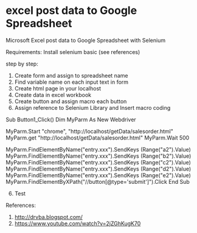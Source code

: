 # excel post data to Google Spreadsheet
 Microsoft Excel post data to Google Spreadsheet with Selenium

Requirements:
Install selenium basic (see references)

step by step:
1. Create form and assign to spreadsheet name
2. Find variable name on each input text in form
3. Create html page in your localhost
3. Create data in excel workbook
4. Create button and assign macro each button 
5. Assign reference to Selenium Library and Insert macro coding

Sub Button1_Click()
Dim MyParm As New Webdriver

MyParm.Start "chrome", "http://localhost/getData/salesorder.html"
MyParm.get "http://localhost/getData/salesorder.html"
MyParm.Wait 500

MyParm.FindElementByName("entry.xxx").SendKeys (Range("a2").Value)
MyParm.FindElementByName("entry.xxx").SendKeys (Range("b2").Value)
MyParm.FindElementByName("entry.xxx").SendKeys (Range("c2").Value)
MyParm.FindElementByName("entry.xxx").SendKeys (Range("d2").Value)
MyParm.FindElementByName("entry.xxx").SendKeys (Range("e2").Value)
MyParm.FindElementByXPath("//button[@type='submit']").Click
End Sub

6. Test

References:
1. http://drvba.blogspot.com/
2. https://www.youtube.com/watch?v=2jZGhKugK70

